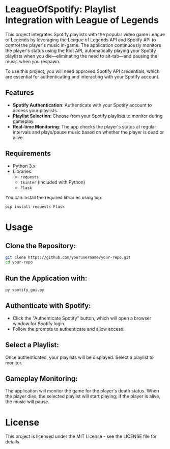 # LeagueOfSpotify: Playlist Integration with League of Legends

This project integrates Spotify playlists with the popular video game League of Legends by leveraging the League of Legends API and Spotify API to control the player's music in-game. The application continuously monitors the player's status using the Riot API, automatically playing your Spotify playlists when you die—eliminating the need to alt-tab—and pausing the music when you respawn.

To use this project, you will need approved Spotify API credentials, which are essential for authenticating and interacting with your Spotify account.

## Features
- **Spotify Authentication**: Authenticate with your Spotify account to access your playlists.
- **Playlist Selection**: Choose from your Spotify playlists to monitor during gameplay.
- **Real-time Monitoring**: The app checks the player's status at regular intervals and plays/pause music based on whether the player is dead or alive.

## Requirements

- Python 3.x
- Libraries:
  - `requests`
  - `tkinter` (included with Python)
  - `Flask`

You can install the required libraries using pip:

```bash
pip install requests Flask
```

# Usage

## Clone the Repository:

```bash
git clone https://github.com/yourusername/your-repo.git
cd your-repo
```

## Run the Application with:

```bash
py spotify_gui.py
```

## Authenticate with Spotify:

- Click the "Authenticate Spotify" button, which will open a browser window for Spotify login.
- Follow the prompts to authenticate and allow access.

## Select a Playlist:

Once authenticated, your playlists will be displayed. Select a playlist to monitor.

## Gameplay Monitoring:

The application will monitor the game for the player's death status. When the player dies, the selected playlist will start playing; if the player is alive, the music will pause.

# License

This project is licensed under the MIT License - see the LICENSE file for details.
